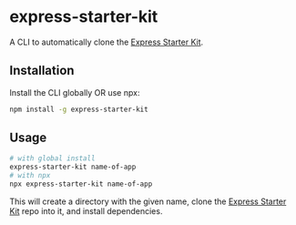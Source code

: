 # express-starter-kit

A CLI to automatically clone the [Express Starter Kit](https://github.com/babandeepsingh/Express-Starter-Kit.git).

## Installation

Install the CLI globally OR use npx:

```sh
npm install -g express-starter-kit
```

## Usage

```sh
# with global install
express-starter-kit name-of-app
# with npx
npx express-starter-kit name-of-app
```

This will create a directory with the given name, clone the [Express Starter Kit](https://github.com/babandeepsingh/Express-Starter-Kit.git) repo into it, and install dependencies.
